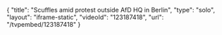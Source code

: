 {
    "title": "Scuffles amid protest outside AfD HQ in Berlin",
    "type": "solo",
    "layout": "iframe-static",
    "videoId": "123187418",
    "url": "\/tvpembed\/123187418"
}